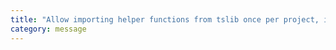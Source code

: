 ```yaml
---
title: "Allow importing helper functions from tslib once per project, instead of including them per-file."
category: message
---
```

